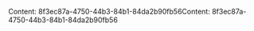 <span data-ttu-id="f1a3d-101">Content: 8f3ec87a-4750-44b3-84b1-84da2b90fb56</span><span class="sxs-lookup"><span data-stu-id="f1a3d-101">Content: 8f3ec87a-4750-44b3-84b1-84da2b90fb56</span></span>